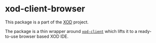 # xod-client-browser

This package is a part of the [XOD](https://github.com/xodio/xod) project.

The package is a thin wrapper around
[`xod-client`](https://github.com/xodio/xod/tree/master/packages/xod-client)
which lifts it to a ready-to-use browser based XOD IDE.
